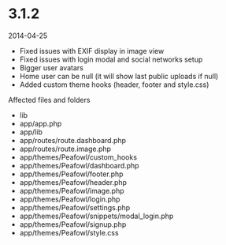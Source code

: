 # 3.1.2

2014-04-25

- Fixed issues with EXIF display in image view
- Fixed issues with login modal and social networks setup
- Bigger user avatars
- Home user can be null (it will show last public uploads if null)
- Added custom theme hooks (header, footer and style.css)

Affected files and folders

- lib
- app/app.php
- app/lib
- app/routes/route.dashboard.php
- app/routes/route.image.php
- app/themes/Peafowl/custom_hooks
- app/themes/Peafowl/dashboard.php
- app/themes/Peafowl/footer.php
- app/themes/Peafowl/header.php
- app/themes/Peafowl/image.php
- app/themes/Peafowl/login.php
- app/themes/Peafowl/settings.php
- app/themes/Peafowl/snippets/modal_login.php
- app/themes/Peafowl/signup.php
- app/themes/Peafowl/style.css
